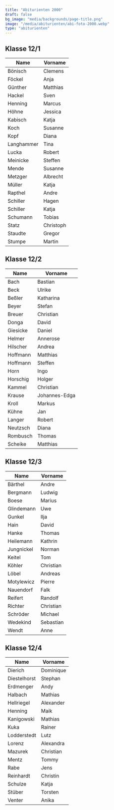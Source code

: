 ```yaml
---
title: "Abiturienten 2000"
draft: false
bg_image: "media/backgrounds/page-title.png"
image: "/media/abiturienten/abi-foto-2000.webp"
type: "abiturienten"
---
```


## Klasse 12/1

|Name|Vorname|
|-|-|
|Bönisch|Clemens|
|Föckel|Anja|
|Günther|Matthias|
|Hackel|Sven|
|Henning|Marcus|
|Höhne|Jessica|
|Kabisch|Katja|
|Koch|Susanne|
|Kopf|Diana|
|Langhammer|Tina|
|Lucka|Robert|
|Meinicke|Steffen|
|Mende|Susanne|
|Metzger|Albrecht|
|Müller|Katja|
|Rapthel|Andre|
|Schiller|Hagen|
|Schiller|Katja|
|Schumann|Tobias|
|Statz|Christoph|
|Staudte|Gregor|
|Stumpe|Martin|

## Klasse 12/2

|Name|Vorname|
|-|-|
|Bach|Bastian|
|Beck|Ulrike|
|Beßler|Katharina|
|Beyer|Stefan|
|Breuer|Christian|
|Donga|David|
|Giesicke|Daniel|
|Helmer|Annerose|
|Hilscher|Andrea|
|Hoffmann|Matthias|
|Hoffmann|Steffen|
|Horn|Ingo|
|Horschig|Holger|
|Kammel|Christian|
|Krause|Johannes-Edga|
|Kroll|Markus|
|Kühne|Jan|
|Langer|Robert|
|Neutzsch|Diana|
|Rombusch|Thomas|
|Scheike|Matthias|

## Klasse 12/3

|Name|Vorname|
|-|-|
|Bärthel|Andre|
|Bergmann|Ludwig|
|Boese|Marius|
|Glindemann|Uwe|
|Gunkel|Ilja|
|Hain|David|
|Hanke|Thomas|
|Heilemann|Kathrin|
|Jungnickel|Norman|
|Keitel|Tom|
|Köhler|Christian|
|Löbel|Andreas|
|Motylewicz|Pierre|
|Nauendorf|Falk|
|Reifert|Randolf|
|Richter|Christian|
|Schröder|Michael|
|Wedekind|Sebastian|
|Wendt|Anne|

## Klasse 12/4

|Name|Vorname|
|-|-|
|Dierich|Dominique|
|Diestelhorst|Stephan|
|Erdmenger|Andy|
|Halbach|Mathias|
|Hellriegel|Alexander|
|Henning|Maik|
|Kanigowski|Mathias|
|Kuka|Rainer|
|Lodderstedt|Lutz|
|Lorenz|Alexandra|
|Mazurek|Christian|
|Mentz|Tommy|
|Rabe|Jens|
|Reinhardt|Christin|
|Schulze|Katja|
|Stüber|Torsten|
|Venter|Anika|
